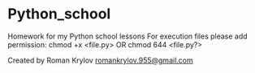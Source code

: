 # Python_school
Homework for my Python school lessons
For execution files please add permission: chmod +x <file.py> OR chmod 644 <file.py?>


Created by Roman Krylov romankrylov.955@gmail.com
